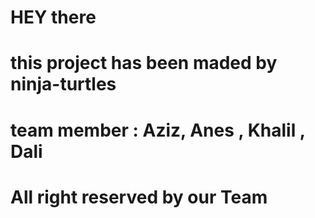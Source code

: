 # HEY there
# this project has been maded by ninja-turtles
# team member : Aziz, Anes , Khalil , Dali 
# All right reserved by our Team 
